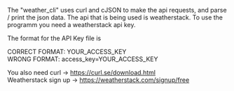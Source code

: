 The "weather_cli" uses curl and cJSON to make the api requests, and parse / print the json data. 
The api that is being used is weatherstack. To use the programm you need a weatherstack api key.

The format for the API Key file is   

CORRECT FORMAT: YOUR_ACCESS_KEY  
WRONG FORMAT: access_key=YOUR_ACCESS_KEY  

You also need curl -> https://curl.se/download.html  
Weatherstack sign up -> https://weatherstack.com/signup/free

